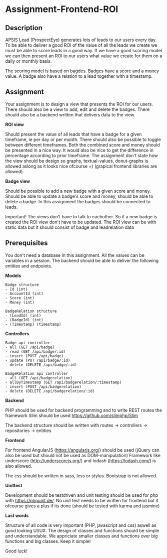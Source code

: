 # Assignment-Frontend-ROI
Description
------------------
APSIS Lead (ProspectEye) generates lots of leads to our users every day. To be able to deliver a good ROI of the value of all the leads we create we must be able to score leads in a good way. If we have a good scoring model we can then present an ROI to our users what value we create for them on a daily or monthly basis.

The scoring model is based on bagdes. Badges have a score and a money value. A badge also have a relation to a lead together with a timestamp.

Assignment
------------------
Your assignment is to design a view that presents the ROI for our users. There should also be a view to add, edit and delete the badges. There should also be a backend written that delivers data to the view.

**ROI view**

Should present the value of all leads that have a badge for a given timeframe, ie per day or per month. There should also be possible to toggle between different timeframes. Both the combined score and money should be presented in a nice way. It would also be nice to get the difference in percentage according to prior timeframe. The assignment don't state how the view should be design so graphs, textual-values, donut-graphs is allowed aslong as it looks nice ofcourse =) (grapical frontend libraries are allowed)

**Badge view**

Should be possible to add a new badge with a given score and money. Should be able to update a badge's score and money, should be able to delete a badge.
In this assignment the badges should be connected to leads.

Important!
The views don't have to talk to eachother. So if a new badge is created the ROI view don't have to be updated. The ROI view can be with static data but it should consist of badge and leadrelation data

Prerequisites
------------------
You don't need a database in this assignment. All the values can be variables in a session. The backend should be able to deliver the following entities and endpoints.

**Models**

```
Badge structure
- Id (int)
- AccountId (int)
- Score (int)
- Money (int)
```

```
BadgeRelation structure
- (LeadId) (int)
- (BadgeId) (int)
- (Timestamp) (timestamp)
```

**Controllers**

```
Badge api controller
- all (GET /api/badge)
- read (GET /api/badge/:id)
- insert (POST /api/badge)
- update (PUT /api/badge/:id)
- delete (DELETE /api/badge/:id)
```

```
BadgeRelation api controller
- all (GET /api/badgerelation)
- allByTimestamp (GET /api/badgerelation/:timestamp)
- insert (POST /api/badgerelation)
- delete (DELETE /api/badgerelation/:id)
```

**Backend**

PHP should be used for backend programming and to write REST routes the framework Slim should be used https://github.com/slimphp/Slim

The backend structure should be written with routes -> controllers -> repositories -> entities

**Frontend**

For frontend AngularJS (https://angularjs.org/) should be used (jQuery can also be used but should not be used as DOM-manipulation)
Framework like underscore (http://underscorejs.org/) and lodash (https://lodash.com/) is also allowed.

The css should be written in sass, less or stylus. Bootstrap is not allowed.

**Unittest**

Development should be testdriven and unit testing should be used for php with https://phpunit.de/. No unit test needs to be written for frontend but it ofcourse gives a plus if its done (should be tested with karma and jasmine)

**Last words**

Structure of all code is very important (PHP, javascript and css) aswell as good looking UI/UX. The design of classes and functions should be simple and understandable. We appriciate smaller classes and functions over big functions and big classes. Keep it simple!

Good luck!

